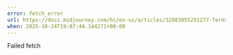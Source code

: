 ```yaml
---
error: fetch_error
url: https://docs.midjourney.com/hc/en-us/articles/32083055291277-Terms-of-Service
when: 2025-10-24T19:07:44.144271+00:00
---
```


Failed fetch
